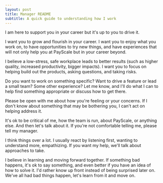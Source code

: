 ```yaml
---
layout: post
title: Manager README
subtitle: A quick guide to understanding how I work
---
```


I am here to support you in your career but it's up to you to drive it.

I want you to grow and flourish in your career. I want you to enjoy what you work on, to have opportunities to try new things, and have experiences that will not only help you at PayScale but in your career beyond.

I believe a low-stress, safe workplace leads to better results (such as higher quality, increased productivity, bigger impacts). I want you to focus on helping build out the products, asking questions, and taking risks.

Do you want to work on something specific? Want to drive a feature or lead a small team? Some other experience? Let me know, and I'll do what I can to help find something appropriate or discuss how to get there.

Please be open with me about how you're feeling or your concerns. If I don't know about something that may be bothering you, I can't act on helping address it.

It's ok to be critical of me, how the team is run, about PayScale, or anything else. And then let's talk about it. If you're not comfortable telling me, please tell my manager.

I think things over a lot. I usually react by listening first, wanting to understand more, empathizing. If you want my help, we'll talk about approaches to take.

I believe in learning and moving forward together. If something bad happens, it's ok to say something, and even better if you have an idea of how to solve it. I'd rather know up front instead of being surprised later on. We've all had bad things happen, let's learn from it and move on.
